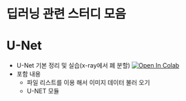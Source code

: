 # 딥러닝 관련 스터디 모음 

# U-Net 
- U-Net 기본 정리 및 실습(x-ray에서 폐 분할) [![Open In Colab](https://colab.research.google.com/assets/colab-badge.svg)](https://colab.research.google.com/github/crimama/DL_study/blob/main/U_net_basic_practice.ipynb)
- 포함 내용 
  -  파일 리스트를 이용 해서 이미지 데이터 불러 오기 
  -  U-NET 모듈 
  






